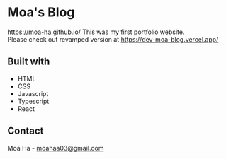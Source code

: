 # Moa's Blog


 https://moa-ha.github.io/ This was my first portfolio website. <br>
 Please check out revamped version at https://dev-moa-blog.vercel.app/

## Built with

- HTML
- CSS
- Javascript
- Typescript
- React

## Contact

Moa Ha - moahaa03@gmail.com
